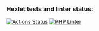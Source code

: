 ### Hexlet tests and linter status:
[![Actions Status](https://github.com/kaivladimirv/php-project-9/workflows/hexlet-check/badge.svg)](https://github.com/kaivladimirv/php-project-9/actions)
[![PHP Linter](https://github.com/kaivladimirv/php-project-9/actions/workflows/php-linter.yml/badge.svg)](https://github.com/kaivladimirv/php-project-9/actions/workflows/php-linter.yml)
